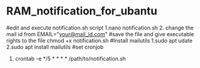 # RAM_notification_for_ubantu
#edit and execute notification.sh script
1.nano notification.sh 
2. change the mail id from EMAIL="your@mail_id.com" 
#save the file and give executable rights to the file chmod +x notification.sh
#Install mailutils
1.sudo apt udate
2.sudo apt install mailutils
#set cronjob
1. crontab -e
*/5 * * * * /path/to/notification.sh
